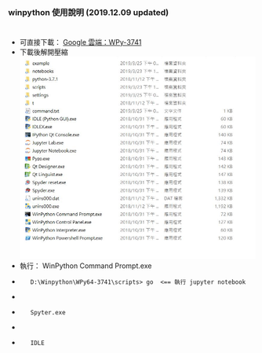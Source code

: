### winpython 使用說明 (2019.12.09 updated)
#
* 可直接下載： [Google 雲端：WPy-3741](https://drive.google.com/open?id=1Z6eGcHiaZOMFnoRuatIzBV99kKFkb86y)
* 下載後解開壓縮
![image](https://github.com/jumbokh/micropython_class/blob/master/winpython/winpython.JPG)
* 執行： WinPython Command Prompt.exe
*        D:\Winpython\WPy64-3741\scripts> go  <== 執行 jupyter notebook
*        
*        Spyter.exe
*
*        IDLE 

